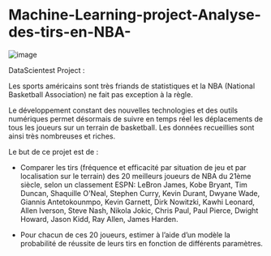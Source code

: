 # Machine-Learning-project-Analyse-des-tirs-en-NBA-

![image](https://github.com/aminchk/Machine-Learning-project-Analyse-des-tirs-en-NBA-/assets/121105876/cb583ab1-9cb7-4069-9387-0295555b6aca)

DataScientest Project :

Les sports américains sont très friands de statistiques et la NBA (National Basketball Association) ne fait pas exception à la règle. 

Le développement constant des nouvelles technologies et des outils numériques permet désormais de suivre en temps réel les déplacements de tous les joueurs sur un terrain de basketball. Les données recueillies sont ainsi très nombreuses et riches. 

Le but de ce projet est de :

- Comparer les tirs (fréquence et efficacité par situation de jeu et par localisation sur le terrain) des 20 meilleurs joueurs de NBA du 21ème siècle, selon un classement ESPN: LeBron James, Kobe Bryant, Tim Duncan, Shaquille O'Neal, Stephen Curry, Kevin Durant, Dwyane Wade, Giannis Antetokounmpo, Kevin Garnett, Dirk Nowitzki, Kawhi Leonard, Allen Iverson, Steve Nash, Nikola Jokic, Chris Paul, Paul Pierce, Dwight Howard, Jason Kidd, Ray Allen, James Harden.

- Pour chacun de ces 20 joueurs, estimer à l’aide d’un modèle la probabilité de réussite de leurs tirs en fonction de différents paramètres.
